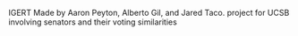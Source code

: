 IGERT
Made by Aaron Peyton, Alberto Gil, and Jared Taco.
project for UCSB involving senators and their voting similarities
